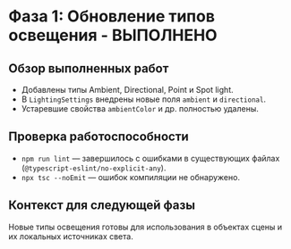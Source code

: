 # Фаза 1: Обновление типов освещения - ВЫПОЛНЕНО

## Обзор выполненных работ
- Добавлены типы Ambient, Directional, Point и Spot light.
- В `LightingSettings` внедрены новые поля `ambient` и `directional`.
- Устаревшие свойства `ambientColor` и др. полностью удалены.

## Проверка работоспособности
- `npm run lint` — завершилось с ошибками в существующих файлах (`@typescript-eslint/no-explicit-any`).
- `npx tsc --noEmit` — ошибок компиляции не обнаружено.

## Контекст для следующей фазы
Новые типы освещения готовы для использования в объектах сцены и их локальных источниках света.
